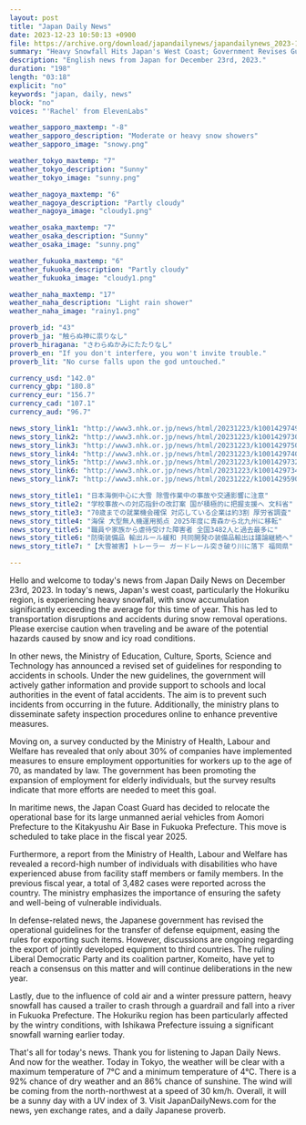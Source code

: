 ```yaml
---
layout: post
title: "Japan Daily News"
date: 2023-12-23 10:50:13 +0900
file: https://archive.org/download/japandailynews/japandailynews_2023-12-23.mp3
summary: "Heavy Snowfall Hits Japan's West Coast; Government Revises Guidelines for School Accidents, & more…"
description: "English news from Japan for December 23rd, 2023."
duration: "198"
length: "03:18"
explicit: "no"
keywords: "japan, daily, news"
block: "no"
voices: "'Rachel' from ElevenLabs"

weather_sapporo_maxtemp: "-8"
weather_sapporo_description: "Moderate or heavy snow showers"
weather_sapporo_image: "snowy.png"

weather_tokyo_maxtemp: "7"
weather_tokyo_description: "Sunny"
weather_tokyo_image: "sunny.png"

weather_nagoya_maxtemp: "6"
weather_nagoya_description: "Partly cloudy"
weather_nagoya_image: "cloudy1.png"

weather_osaka_maxtemp: "7"
weather_osaka_description: "Sunny"
weather_osaka_image: "sunny.png"

weather_fukuoka_maxtemp: "6"
weather_fukuoka_description: "Partly cloudy"
weather_fukuoka_image: "cloudy1.png"

weather_naha_maxtemp: "17"
weather_naha_description: "Light rain shower"
weather_naha_image: "rainy1.png"

proverb_id: "43"
proverb_ja: "触らぬ神に祟りなし"
proverb_hiragana: "さわらぬかみにたたりなし"
proverb_en: "If you don't interfere, you won't invite trouble."
proverb_lit: "No curse falls upon the god untouched."

currency_usd: "142.0"
currency_gbp: "180.8"
currency_eur: "156.7"
currency_cad: "107.1"
currency_aud: "96.7"

news_story_link1: "http://www3.nhk.or.jp/news/html/20231223/k10014297491000.html"
news_story_link2: "http://www3.nhk.or.jp/news/html/20231223/k10014297301000.html"
news_story_link3: "http://www3.nhk.or.jp/news/html/20231223/k10014297501000.html"
news_story_link4: "http://www3.nhk.or.jp/news/html/20231223/k10014297401000.html"
news_story_link5: "http://www3.nhk.or.jp/news/html/20231223/k10014297321000.html"
news_story_link6: "http://www3.nhk.or.jp/news/html/20231223/k10014297341000.html"
news_story_link7: "http://www3.nhk.or.jp/news/html/20231222/k10014295901000.html"

news_story_title1: "日本海側中心に大雪 除雪作業中の事故や交通影響に注意"
news_story_title2: "学校事故への対応指針の改訂案 国が積極的に把握支援へ 文科省"
news_story_title3: "70歳までの就業機会確保 対応している企業は約3割 厚労省調査"
news_story_title4: "海保 大型無人機運用拠点 2025年度に青森から北九州に移転"
news_story_title5: "職員や家族から虐待受けた障害者 全国3482人と過去最多に"
news_story_title6: "防衛装備品 輸出ルール緩和 共同開発の装備品輸出は議論継続へ"
news_story_title7: "【大雪被害】トレーラー ガードレール突き破り川に落下 福岡県"

---
```


Hello and welcome to today's news from Japan Daily News on December 23rd, 2023. In today's news, Japan's west coast, particularly the Hokuriku region, is experiencing heavy snowfall, with snow accumulation significantly exceeding the average for this time of year. This has led to transportation disruptions and accidents during snow removal operations. Please exercise caution when traveling and be aware of the potential hazards caused by snow and icy road conditions.

In other news, the Ministry of Education, Culture, Sports, Science and Technology has announced a revised set of guidelines for responding to accidents in schools. Under the new guidelines, the government will actively gather information and provide support to schools and local authorities in the event of fatal accidents. The aim is to prevent such incidents from occurring in the future. Additionally, the ministry plans to disseminate safety inspection procedures online to enhance preventive measures.

Moving on, a survey conducted by the Ministry of Health, Labour and Welfare has revealed that only about 30% of companies have implemented measures to ensure employment opportunities for workers up to the age of 70, as mandated by law. The government has been promoting the expansion of employment for elderly individuals, but the survey results indicate that more efforts are needed to meet this goal.

In maritime news, the Japan Coast Guard has decided to relocate the operational base for its large unmanned aerial vehicles from Aomori Prefecture to the Kitakyushu Air Base in Fukuoka Prefecture. This move is scheduled to take place in the fiscal year 2025.

Furthermore, a report from the Ministry of Health, Labour and Welfare has revealed a record-high number of individuals with disabilities who have experienced abuse from facility staff members or family members. In the previous fiscal year, a total of 3,482 cases were reported across the country. The ministry emphasizes the importance of ensuring the safety and well-being of vulnerable individuals.

In defense-related news, the Japanese government has revised the operational guidelines for the transfer of defense equipment, easing the rules for exporting such items. However, discussions are ongoing regarding the export of jointly developed equipment to third countries. The ruling Liberal Democratic Party and its coalition partner, Komeito, have yet to reach a consensus on this matter and will continue deliberations in the new year.

Lastly, due to the influence of cold air and a winter pressure pattern, heavy snowfall has caused a trailer to crash through a guardrail and fall into a river in Fukuoka Prefecture. The Hokuriku region has been particularly affected by the wintry conditions, with Ishikawa Prefecture issuing a significant snowfall warning earlier today.

That's all for today's news. Thank you for listening to Japan Daily News. And now for the weather. Today in Tokyo, the weather will be clear with a maximum temperature of 7°C and a minimum temperature of 4°C. There is a 92% chance of dry weather and an 86% chance of sunshine. The wind will be coming from the north-northwest at a speed of 30 km/h. Overall, it will be a sunny day with a UV index of 3.  Visit JapanDailyNews.com for the news, yen exchange rates, and a daily Japanese proverb.
